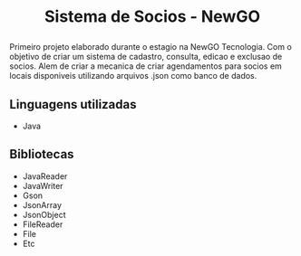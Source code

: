 # <p align="center"> Sistema de Socios - NewGO </p>
Primeiro projeto elaborado durante o estagio na NewGO Tecnologia. Com o objetivo de criar um sistema de cadastro, consulta, edicao e exclusao de socios. Alem de criar a mecanica de criar agendamentos para socios em locais disponiveis utilizando arquivos .json como banco de dados.

## Linguagens utilizadas
- Java

## Bibliotecas
- JavaReader
- JavaWriter
- Gson
- JsonArray
- JsonObject
- FileReader
- File
- Etc

